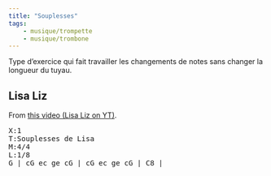 ```yaml
---
title: "Souplesses"
tags:
    - musique/trompette
    - musique/trombone
---
```


Type d’exercice qui fait travailler les changements de notes sans changer la longueur du tuyau.

## Lisa Liz

From [this video (Lisa Liz on YT)](https://youtu.be/qx42A5CWyFM?t=1475).

<pre>
X:1
T:Souplesses de Lisa
M:4/4
L:1/8
G | cG ec ge cG | cG ec ge cG | C8 |
</pre>

